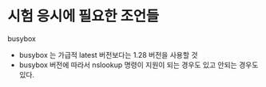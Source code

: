 # 시험 응시에 필요한 조언들

busybox

- busybox 는 가급적 latest 버전보다는 1.28 버전을 사용할 것
- busybox 버전에 따라서 nslookup 명령이 지원이 되는 경우도 있고 안되는 경우도 있다.
